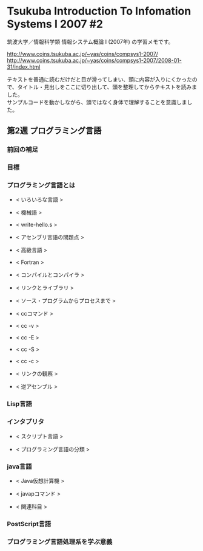 # Tsukuba Introduction To Infomation Systems I 2007 #2

筑波大学／情報科学類 情報システム概論 I (2007年) の学習メモです。  

http://www.coins.tsukuba.ac.jp/~yas/coins/compsys1-2007/  
http://www.coins.tsukuba.ac.jp/~yas/coins/compsys1-2007/2008-01-31/index.html  

テキストを普通に読むだけだと目が滑ってしまい、頭に内容が入りにくかったので、タイトル・見出しをここに切り出して、頭を整理してからテキストを読みました。  
サンプルコードを動かしながら、頭ではなく身体で理解することを意識しました。  


## 第2週 プログラミング言語

### 前回の補足

### 目標

### プログラミング言語とは

- < いろいろな言語 >  

- < 機械語 >  

- < write-hello.s >  

- < アセンブリ言語の問題点 >  

- < 高級言語 >  

- < Fortran >  

- < コンパイルとコンパイラ >  

- < リンクとライブラリ >  

- < ソース・プログラムからプロセスまで >  

- < ccコマンド >  

- < cc -v >  

- < cc -E >  

- < cc -S >  

- < cc -c >  

- < リンクの観察 >  

- < 逆アセンブル >  

### Lisp言語

### インタプリタ

- < スクリプト言語 >  

- < プログラミング言語の分類 >  

### java言語

- < Java仮想計算機 >  

- < javapコマンド >  

- < 関連科目 >  

### PostScript言語

### プログラミング言語処理系を学ぶ意義

